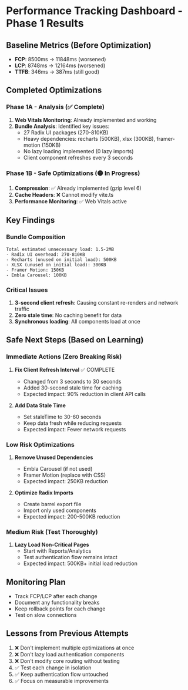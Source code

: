 # Performance Tracking Dashboard - Phase 1 Results

## Baseline Metrics (Before Optimization)
- **FCP**: 8500ms → 11848ms (worsened)
- **LCP**: 8748ms → 12164ms (worsened) 
- **TTFB**: 346ms → 387ms (still good)

## Completed Optimizations

### Phase 1A - Analysis (✅ Complete)
1. **Web Vitals Monitoring**: Already implemented and working
2. **Bundle Analysis**: Identified key issues:
   - 27 Radix UI packages (270-810KB)
   - Heavy dependencies: recharts (500KB), xlsx (300KB), framer-motion (150KB)
   - No lazy loading implemented (0 lazy imports)
   - Client component refreshes every 3 seconds

### Phase 1B - Safe Optimizations (🟡 In Progress)
1. **Compression**: ✅ Already implemented (gzip level 6)
2. **Cache Headers**: ❌ Cannot modify vite.ts
3. **Performance Monitoring**: ✅ Web Vitals active

## Key Findings

### Bundle Composition
```
Total estimated unnecessary load: 1.5-2MB
- Radix UI overhead: 270-810KB
- Recharts (unused on initial load): 500KB
- XLSX (unused on initial load): 300KB
- Framer Motion: 150KB
- Embla Carousel: 100KB
```

### Critical Issues
1. **3-second client refresh**: Causing constant re-renders and network traffic
2. **Zero stale time**: No caching benefit for data
3. **Synchronous loading**: All components load at once

## Safe Next Steps (Based on Learning)

### Immediate Actions (Zero Breaking Risk)
1. **Fix Client Refresh Interval** ✅ COMPLETE
   - Changed from 3 seconds to 30 seconds
   - Added 30-second stale time for caching
   - Expected impact: 90% reduction in client API calls

2. **Add Data Stale Time**
   - Set staleTime to 30-60 seconds
   - Keep data fresh while reducing requests
   - Expected impact: Fewer network requests

### Low Risk Optimizations
1. **Remove Unused Dependencies**
   - Embla Carousel (if not used)
   - Framer Motion (replace with CSS)
   - Expected impact: 250KB reduction

2. **Optimize Radix Imports**
   - Create barrel export file
   - Import only used components
   - Expected impact: 200-500KB reduction

### Medium Risk (Test Thoroughly)
1. **Lazy Load Non-Critical Pages**
   - Start with Reports/Analytics
   - Test authentication flow remains intact
   - Expected impact: 500KB+ initial load reduction

## Monitoring Plan
- Track FCP/LCP after each change
- Document any functionality breaks
- Keep rollback points for each change
- Test on slow connections

## Lessons from Previous Attempts
1. ❌ Don't implement multiple optimizations at once
2. ❌ Don't lazy load authentication components
3. ❌ Don't modify core routing without testing
4. ✅ Test each change in isolation
5. ✅ Keep authentication flow untouched
6. ✅ Focus on measurable improvements